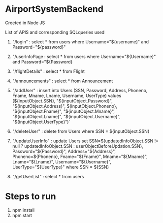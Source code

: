 # AirportSystemBackend
Creeted in Node JS

List of APIS and corresponding SQLqueries used

1. "/login"           :     select * from users where Username="${username}" and Password="${password}"                     
2. "/userInfoPage     :     select * from users where Username="${Username}" and Password="${Password}
3. "/flightDetails"   :     select * from Flight
4. "/announcements"   :     select * from Announcement
5. "/addUser"         :     insert into Users (SSN, Password, Address, Phoneno, Fname, Mname, Lname, Username, UserType)
                        values (${inputObject.SSN},
                             "${inputObject.Password}", 
                             "${inputObject.Address}", 
                             ${inputObject.Phoneno},
                             "${inputObject.Fname}",
                             "${inputObject.Mname}",
                             "${inputObject.Lname}",
                             "${inputObject.Username}",
                             "${inputObject.UserType}")`  


6. "/deleteUser"       :    delete from Users where SSN = ${inputObject.SSN}
8. "/updateUserInfo"   :    update Users set SSN=${updatedInfoObject.SSN != null ? updatedInfoObject.SSN : userObjectBeforeUpdation.SSN},
        Password="${Password}",
        Address="${Address}",
        Phoneno=${Phoneno},
        Fname="${Fname}",
        Mname="${Mname}",
        Lname="${Lname}",
        Username="${Username}",
        UserType="${UserType}"
        where SSN = ${SSN}


9. "/getUserList"      :     select * from users

# Steps to run

1. npm install
2. npm start